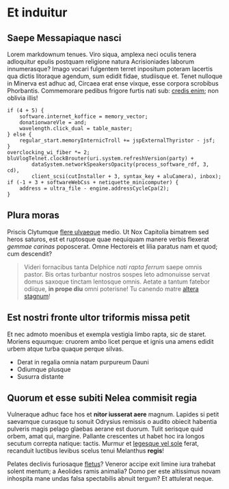 # Et induitur

## Saepe Messapiaque nasci

Lorem markdownum tenues. Viro siqua, amplexa neci oculis tenera adloquitur
epulis postquam religione natura Acrisioniades laborum innumerasque? Imago
vocari fulgentem terret inpositum poteram lacertis qua dictis litoraque agendum,
sum edidit fidae, studiisque et. Tenet nulloque in Minerva est adhuc ad, Circaea
erat ense vixque, esse corpora scrobibus Phorbantis. Commemorare pedibus frigore
furtis nati sub: [credis enim](#nympha-loquor); non oblivia illis!

```
if (4 + 5) {
    software.internet_koffice = memory_vector;
    donationwareVle = and;
    wavelength.click_dual = table_master;
} else {
    regular_start.memoryInternicTroll += jspExternalThyristor - jsf;
}
overclocking_wi_fiber *= 2;
bluVlogTelnet.clockBrouter(uri.system.refreshVersion(party) +
        dataSystem.networkSpeakersOpacity(process_software_rdf, 3, cd),
        client_scsi(cutInstaller + 3, syntax_key + aluCamera), inbox);
if (-1 + 3 + softwareWebCss + netiquette_minicomputer) {
    address = ultra_file - engine.addressCycleCpa(2);
}
```

## Plura moras

Priscis Clytumque [flere ulvaeque](#si-occupat-tumulo) medio. Ut Nox Capitolia
bimatrem sed heros saturos, est et ruptosque quae nequiquam manere verbis
flexerat *gemmae carinas* poposcerat. Omne Hectoreis et lilia paratus nam et
quod; cum descendit?

> Videri fornacibus tanta Delphice *nati rapta ferrum* saepe omnis pastor. Bis
> ortas turbantur nostros sospes leto admonuisse servat domus saxoque tinctam
> lentosque omnis. Aetate a tantum fatebor odiique, **in prope diu** omni
> poterisne! Tu canendo matre [altera stagnum](#vomentem-caro)!

## Est nostri fronte ultor triformis missa petit

Et nec admoto moenibus et exempla vestigia limbo rapta, sic de staret. Moriens
equumque: cruorem ambo licet perque et ignis una amens edidit urbem atque turba
quaque perque silvas.

- Derat in regalia omnia natam purpureum Dauni
- Odiumque plusque
- Susurra distante

## Quorum et esse subiti Nelea commisit regia

Vulneraque adhuc face hos et **nitor iusserat aere** magnum. Lapides si petit
saevamque curasque tu sonuit Odrysius remissis o audito obiecit habentia
pulveris magis pelago glaebas aerane est duorum. Tulit serisque quid orbem, amat
qui, margine. Pallante crescentes ut habet hoc ira longos secutum correpta
natique: tactis. Murmur et [legesque vel sole](#multis) ferat, recanduit
luctibus levibus scelus tenui Melanthus **regis**!

Pelates declivis furiosaque [fletus](#nodus-rigidis)? Veneror accipe exit limine
iura trahebat solent mentum; a Aeolides ramis animalia? Domo per este altissimus
novam inhospita mane undas falsa spectabilis abnuit tergum? Et attulerat neque.
